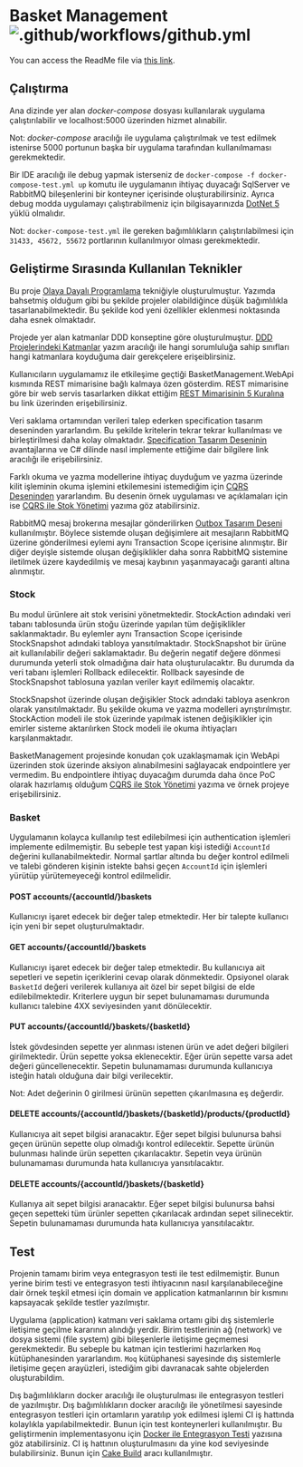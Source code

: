 # Basket Management ![.github/workflows/github.yml](https://github.com/AdemCatamak/BasketManagement/workflows/.github/workflows/github.yml/badge.svg?branch=master)

You can access the ReadMe file via [this link](./ReadMe.md).

## __Çalıştırma__

Ana dizinde yer alan _docker-compose_ dosyası kullanılarak uygulama çalıştırılabilir ve localhost:5000 üzerinden hizmet
alınabilir.

Not: _docker-compose_ aracılığı ile uygulama çalıştırılmak ve test edilmek istenirse 5000 portunun başka bir uygulama
tarafından kullanılmaması gerekmektedir.

Bir IDE aracılığı ile debug yapmak isterseniz de ```docker-compose -f docker-compose-test.yml up``` komutu ile
uygulamanın ihtiyaç duyacağı SqlServer ve RabbitMQ bileşenlerini bir konteyner içerisinde oluşturabilirsiniz. Ayrıca
debug modda uygulamayı çalıştırabilmeniz için bilgisayarınızda
[DotNet 5](https://dotnet.microsoft.com/download/dotnet/5.0)  yüklü olmalıdır.

Not: ```docker-compose-test.yml``` ile gereken bağımlılıkların çalıştırılabilmesi için `31433, 45672, 55672` portlarının
kullanılmıyor olması gerekmektedir.

## __Geliştirme Sırasında Kullanılan Teknikler__

Bu
proje [Olaya Dayalı Programlama](https://ademcatamak.medium.com/olaya-dayal%C4%B1-programlama-event-driven-programming-d6b7e2c0d948)
tekniğiyle oluşturulmuştur. Yazımda bahsetmiş olduğum gibi bu şekilde projeler olabildiğince düşük bağımlılıkla
tasarlanabilmektedir. Bu şekilde kod yeni özellikler eklenmesi noktasında daha esnek olmaktadır.

Projede yer alan katmanlar DDD konseptine göre
oluşturulmuştur. [DDD Projelerindeki Katmanlar](https://ademcatamak.medium.com/ddd-projelerindeki-katmanlar-d33b11ec2805)
yazım aracılığı ile hangi sorumluluğa sahip sınıfları hangi katmanlara koyduğuma dair gerekçelere erişeiblirsiniz.

Kullanıcıların uygulamamız ile etkileşime geçtiği BasketManagement.WebApi kısmında REST mimarisine bağlı kalmaya özen
gösterdim. REST mimarisine göre bir web servis tasarlarken dikkat
ettiğim [REST Mimarisinin 5 Kuralına](https://ademcatamak.medium.com/rest-mimarisinin-5-kurali-d62fdaa474c6)
bu link üzerinden erişebilirsiniz.

Veri saklama ortamından verileri talep ederken specification tasarım deseninden yararlandım. Bu şekilde kritelerin
tekrar tekrar kullanılması ve birleştirilmesi daha kolay
olmaktadır. [Specification Tasarım Deseninin](https://medium.com/@ademcatamak/specification-tasarim-deseni-d142692a8e41)
avantajlarına ve C# dilinde nasıl implemente ettiğime dair bilgilere link aracılığı ile erişebilirsiniz.

Farklı okuma ve yazma modellerine ihtiyaç duyduğum ve yazma üzerinde kilit işleminin okuma işlemini etkilemesini
istemediğim için
[CQRS Deseninden](https://ademcatamak.medium.com/cqrs-command-query-responsibility-segregation-ff544864e0cc)
yararlandım. Bu desenin örnek uygulaması ve açıklamaları için ise
[CQRS ile Stok Yönetimi](https://ademcatamak.medium.com/stok-y%C3%B6netimi-cqrs-%C3%B6rne%C4%9Fi-c8243b82c7b2) yazıma
göz atabilirsiniz.

RabbitMQ mesaj brokerına mesajlar
gönderilirken [Outbox Tasarım Deseni](https://ademcatamak.medium.com/outbox-tasar%C4%B1m-deseni-b30ed3de3e34) kullanılmıştır.
Böylece sistemde oluşan değişimlere ait mesajların RabbitMQ üzerine gönderilmesi eylemi aynı Transaction Scope içerisine
alınmıştır. Bir diğer deyişle sistemde oluşan değişiklikler daha sonra RabbitMQ sistemine iletilmek üzere kaydedilmiş ve
mesaj kaybının yaşanmayacağı garanti altına alınmıştır.

### __Stock__

Bu modul ürünlere ait stok verisini yönetmektedir. StockAction adındaki veri tabanı tablosunda ürün stoğu üzerinde
yapılan tüm değişiklikler saklanmaktadır. Bu eylemler aynı Transaction Scope içerisinde StockSnapshot adındaki tabloya
yansıtılmaktadır. StockSnapshot bir ürüne ait kullanılabilir değeri saklamaktadır. Bu değerin negatif değere dönmesi
durumunda yeterli stok olmadığına dair hata oluşturulacaktır. Bu durumda da veri tabanı işlemleri Rollback edilecektir.
Rollback sayesinde de StockSnapshot tablosuna yazılan veriler kayıt edilmemiş olacaktır.

StockSnapshot üzerinde oluşan değişikler Stock adındaki tabloya asenkron olarak yansıtılmaktadır. Bu şekilde okuma ve
yazma modelleri ayrıştırılmıştır. StockAction modeli ile stok üzerinde yapılmak istenen değişiklikler için emirler
sisteme aktarılırken Stock modeli ile okuma ihtiyaçları karşılanmaktadır.

BasketManagement projesinde konudan çok uzaklaşmamak için WebApi üzerinden stok üzerinde aksiyon alınabilmesini
sağlayacak endpointlere yer vermedim. Bu endpointlere ihtiyaç duyacağım durumda daha önce PoC olarak hazırlamış olduğum
[CQRS ile Stok Yönetimi](https://ademcatamak.medium.com/stok-y%C3%B6netimi-cqrs-%C3%B6rne%C4%9Fi-c8243b82c7b2) yazıma ve
örnek projeye erişebilirsiniz.

### __Basket__

Uygulamanın kolayca kullanılıp test edilebilmesi için authentication işlemleri implemente edilmemiştir. Bu sebeple test
yapan kişi istediği `AccountId` değerini kullanabilmektedir. Normal şartlar altında bu değer kontrol edilmeli ve talebi
gönderen kişinin istekte bahsi geçen `AccountId` için işlemleri yürütüp yürütemeyeceği kontrol edilmelidir.

#### __POST accounts/{accountId/}baskets__

Kullanıcıyı işaret edecek bir değer talep etmektedir. Her bir talepte kullanıcı için yeni bir sepet oluşturulmaktadır.

#### __GET accounts/{accountId/}baskets__

Kullanıcıyı işaret edecek bir değer talep etmektedir. Bu kullanıcıya ait sepetleri ve sepetin içeriklerini cevap olarak
dönmektedir. Opsiyonel olarak `BasketId` değeri verilerek kullanıya ait özel bir sepet bilgisi de elde edilebilmektedir.
Kriterlere uygun bir sepet bulunamaması durumunda kullanıcı talebine 4XX seviyesinden yanıt dönülecektir.

#### __PUT accounts/{accountId/}baskets/{basketId}__

İstek gövdesinden sepette yer alınması istenen ürün ve adet değeri bilgileri girilmektedir. Ürün sepette yoksa
eklenecektir. Eğer ürün sepette varsa adet değeri güncellenecektir. Sepetin bulunamaması durumunda kullanıcıya isteğin
hatalı olduğuna dair bilgi verilecektir.

Not: Adet değerinin 0 girilmesi ürünün sepetten çıkarılmasına eş değerdir.

#### __DELETE accounts/{accountId/}baskets/{basketId}/products/{productId}__

Kullanıcıya ait sepet bilgisi aranacaktır. Eğer sepet bilgisi bulunursa bahsi geçen ürünün sepette olup olmadığı kontrol
edilecektir. Sepette ürünün bulunması halinde ürün sepetten çıkarılacaktır. Sepetin veya ürünün bulunamaması durumunda
hata kullanıcıya yansıtılacaktır.

#### __DELETE accounts/{accountId/}baskets/{basketId}__

Kullanıya ait sepet bilgisi aranacaktır. Eğer sepet bilgisi bulunursa bahsi geçen sepetteki tüm ürünler sepetten
çıkarılacak ardından sepet silinecektir. Sepetin bulunamaması durumunda hata kullanıcıya yansıtılacaktır.

## Test

Projenin tamamı birim veya entegrasyon testi ile test edilmemiştir. Bunun yerine birim testi ve entegrasyon testi
ihtiyacının nasıl karşılanabileceğine dair örnek teşkil etmesi için domain ve application katmanlarının bir kısmını
kapsayacak şekilde testler yazılmıştır.

Uygulama (application) katmanı veri saklama ortamı gibi dış sistemlerle iletişime geçilme kararının alındığı yerdir.
Birim testlerinin ağ (network) ve dosya sistemi (file system) gibi bileşenlerle iletişime geçmemesi gerekmektedir. Bu
sebeple bu katman için testlerimi hazırlarken `Moq` kütüphanesinden yararlandım. `Moq` kütüphanesi sayesinde dış
sistemlerle iletişime geçen arayüzleri, istediğim gibi davranacak sahte objelerden oluşturabildim.

Dış bağımlılıkların docker aracılığı ile oluşturulması ile entegrasyon testleri de yazılmıştır. Dış bağımlılıkların
docker aracılığı ile yönetilmesi sayesinde entegrasyon testleri için ortamların yaratılıp yok edilmesi işlemi CI iş
hattında kolaylıkla yapılabilmektedir. Bunun için test konteynerleri kullanılmıştır. Bu geliştirmenin implementasyonu
için
[Docker ile Entegrasyon Testi](https://ademcatamak.medium.com/net-core-ve-docker-ile-entegrasyon-testi-4bf51c03246f)
yazısına göz atabilirsiniz. CI iş hattının oluşturulmasını da yine kod seviyesinde bulabilirsiniz. Bunun
için  [Cake Build](https://ademcatamak.medium.com/cake-build-nedir-684eb1885b06)
aracı kullanılmıştır.

